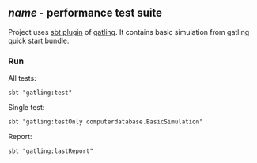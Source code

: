 ## $name$ - performance test suite

Project uses [sbt plugin][sbtplugindoc] of [gatling][gatlingdoc].
It contains basic simulation from gatling quick start bundle.

[sbtplugindoc]: https://gatling.io/docs/current/extensions/sbt_plugin/
[gatlingdoc]: https://gatling.io/docs/current/advanced_tutorial/

### Run

All tests:
```
sbt "gatling:test"
```

Single test:
```
sbt "gatling:testOnly computerdatabase.BasicSimulation"
```

Report:
```
sbt "gatling:lastReport"
```
